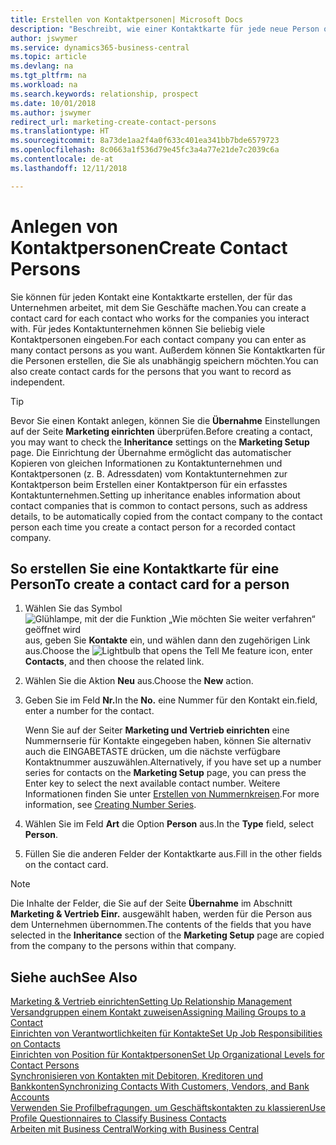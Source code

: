 ```yaml
---
title: Erstellen von Kontaktpersonen| Microsoft Docs
description: "Beschreibt, wie einer Kontaktkarte für jede neue Person oder potentielle neuen Debitoren erstellt wird, mit dem Sie eine Geschäftsbeziehung haben."
author: jswymer
ms.service: dynamics365-business-central
ms.topic: article
ms.devlang: na
ms.tgt_pltfrm: na
ms.workload: na
ms.search.keywords: relationship, prospect
ms.date: 10/01/2018
ms.author: jswymer
redirect_url: marketing-create-contact-persons
ms.translationtype: HT
ms.sourcegitcommit: 8a73de1aa2f4a0f633c401ea341bb7bde6579723
ms.openlocfilehash: 8c0663a1f536d79e45fc3a4a77e21de7c2039c6a
ms.contentlocale: de-at
ms.lasthandoff: 12/11/2018

---
```

# <a name="create-contact-persons"></a><span data-ttu-id="d9bcd-103">Anlegen von Kontaktpersonen</span><span class="sxs-lookup"><span data-stu-id="d9bcd-103">Create Contact Persons</span></span>
<span data-ttu-id="d9bcd-104">Sie können für jeden Kontakt eine Kontaktkarte erstellen, der für das Unternehmen arbeitet, mit dem Sie Geschäfte machen.</span><span class="sxs-lookup"><span data-stu-id="d9bcd-104">You can create a contact card for each contact who works for the companies you interact with.</span></span> <span data-ttu-id="d9bcd-105">Für jedes Kontaktunternehmen können Sie beliebig viele Kontaktpersonen eingeben.</span><span class="sxs-lookup"><span data-stu-id="d9bcd-105">For each contact company you can enter as many contact persons as you want.</span></span> <span data-ttu-id="d9bcd-106">Außerdem können Sie Kontaktkarten für die Personen erstellen, die Sie als unabhängig speichern möchten.</span><span class="sxs-lookup"><span data-stu-id="d9bcd-106">You can also create contact cards for the persons that you want to record as independent.</span></span>

> [!TIP]  
>   <span data-ttu-id="d9bcd-107">Bevor Sie einen Kontakt anlegen, können Sie die **Übernahme** Einstellungen auf der Seite **Marketing einrichten** überprüfen.</span><span class="sxs-lookup"><span data-stu-id="d9bcd-107">Before creating a contact, you may want to check the **Inheritance** settings on the **Marketing Setup** page.</span></span> <span data-ttu-id="d9bcd-108">Die Einrichtung der Übernahme ermöglicht das automatischer Kopieren von gleichen Informationen zu Kontaktunternehmen und Kontaktpersonen (z. B. Adressdaten) vom Kontaktunternehmen zur Kontaktperson beim Erstellen einer Kontaktperson für ein erfasstes Kontaktunternehmen.</span><span class="sxs-lookup"><span data-stu-id="d9bcd-108">Setting up inheritance enables information about contact companies that is common to contact persons, such as address details, to be automatically copied from the contact company to the contact person each time you create a contact person for a recorded contact company.</span></span>

## <a name="to-create-a-contact-card-for-a-person"></a><span data-ttu-id="d9bcd-109">So erstellen Sie eine Kontaktkarte für eine Person</span><span class="sxs-lookup"><span data-stu-id="d9bcd-109">To create a contact card for a person</span></span>
1. <span data-ttu-id="d9bcd-110">Wählen Sie das Symbol ![Glühlampe, mit der die Funktion „Wie möchten Sie weiter verfahren“ geöffnet wird](media/ui-search/search_small.png "Wie möchten Sie weiter verfahren?") aus, geben Sie **Kontakte** ein, und wählen dann den zugehörigen Link aus.</span><span class="sxs-lookup"><span data-stu-id="d9bcd-110">Choose the ![Lightbulb that opens the Tell Me feature](media/ui-search/search_small.png "Tell me what you want to do") icon, enter **Contacts**, and then choose the related link.</span></span>
2. <span data-ttu-id="d9bcd-111">Wählen Sie die Aktion **Neu** aus.</span><span class="sxs-lookup"><span data-stu-id="d9bcd-111">Choose the **New** action.</span></span>
3. <span data-ttu-id="d9bcd-112">Geben Sie im Feld **Nr.**</span><span class="sxs-lookup"><span data-stu-id="d9bcd-112">In the **No.**</span></span> <span data-ttu-id="d9bcd-113">eine Nummer für den Kontakt ein.</span><span class="sxs-lookup"><span data-stu-id="d9bcd-113">field, enter a number for the contact.</span></span>

    <span data-ttu-id="d9bcd-114">Wenn Sie auf der Seiter **Marketing und Vertrieb einrichten** eine Nummernserie für Kontakte eingegeben haben, können Sie alternativ auch die EINGABETASTE drücken, um die nächste verfügbare Kontaktnummer auszuwählen.</span><span class="sxs-lookup"><span data-stu-id="d9bcd-114">Alternatively, if you have set up a number series for contacts on the **Marketing Setup** page, you can press the Enter key to select the next available contact number.</span></span> <span data-ttu-id="d9bcd-115">Weitere Informationen finden Sie unter [Erstellen von Nummernkreisen](ui-create-number-series.md).</span><span class="sxs-lookup"><span data-stu-id="d9bcd-115">For more information, see [Creating Number Series](ui-create-number-series.md).</span></span>
4. <span data-ttu-id="d9bcd-116">Wählen Sie im Feld **Art** die Option **Person** aus.</span><span class="sxs-lookup"><span data-stu-id="d9bcd-116">In the **Type** field, select **Person**.</span></span>
5. <span data-ttu-id="d9bcd-117">Füllen Sie die anderen Felder der Kontaktkarte aus.</span><span class="sxs-lookup"><span data-stu-id="d9bcd-117">Fill in the other fields on the contact card.</span></span>

> [!NOTE]  
>   <span data-ttu-id="d9bcd-118">Die Inhalte der Felder, die Sie auf der Seite **Übernahme** im Abschnitt **Marketing & Vertrieb Einr.** ausgewählt haben, werden für die Person aus dem Unternehmen übernommen.</span><span class="sxs-lookup"><span data-stu-id="d9bcd-118">The contents of the fields that you have selected in the **Inheritance** section of the **Marketing Setup** page are copied from the company to the persons within that company.</span></span>

## <a name="see-also"></a><span data-ttu-id="d9bcd-119">Siehe auch</span><span class="sxs-lookup"><span data-stu-id="d9bcd-119">See Also</span></span>
[<span data-ttu-id="d9bcd-120">Marketing & Vertrieb einrichten</span><span class="sxs-lookup"><span data-stu-id="d9bcd-120">Setting Up Relationship Management</span></span>](marketing-setup-marketing.md)  
[<span data-ttu-id="d9bcd-121">Versandgruppen einem Kontakt zuweisen</span><span class="sxs-lookup"><span data-stu-id="d9bcd-121">Assigning Mailing Groups to a Contact</span></span>](marketing-mailing-groups.md#AssignMailGroupContact)  
[<span data-ttu-id="d9bcd-122">Einrichten von Verantwortlichkeiten für Kontakte</span><span class="sxs-lookup"><span data-stu-id="d9bcd-122">Set Up Job Responsibilities on Contacts</span></span>](marketing-job-responsibilities.md)  
[<span data-ttu-id="d9bcd-123">Einrichten von Position für Kontaktpersonen</span><span class="sxs-lookup"><span data-stu-id="d9bcd-123">Set Up Organizational Levels for Contact Persons</span></span>](marketing-organizational-levels.md)  
[<span data-ttu-id="d9bcd-124">Synchronisieren von Kontakten mit Debitoren, Kreditoren und Bankkonten</span><span class="sxs-lookup"><span data-stu-id="d9bcd-124">Synchronizing Contacts With Customers, Vendors, and Bank Accounts</span></span>](marketing-synchronize-contacts-customers-vendors-bank-accounts.md)  
[<span data-ttu-id="d9bcd-125">Verwenden Sie Profilbefragungen, um Geschäftskontakten zu klassieren</span><span class="sxs-lookup"><span data-stu-id="d9bcd-125">Use Profile Questionnaires to Classify Business Contacts</span></span>](marketing-create-contact-profile-questionnaire.md)  
[<span data-ttu-id="d9bcd-126">Arbeiten mit  Business Central</span><span class="sxs-lookup"><span data-stu-id="d9bcd-126">Working with Business Central</span></span>](ui-work-product.md)  


